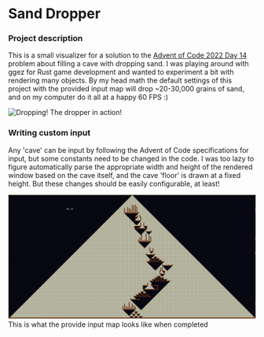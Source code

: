 # Sand Dropper

### Project description
This is a small visualizer for a solution to the [Advent of Code 2022 Day 14](https://adventofcode.com/2022/day/14) problem about filling a cave with dropping sand.
I was playing around with ggez for Rust game development and wanted to experiment a bit with rendering many objects.
By my head math the default settings of this project with the provided input map will drop ~20-30,000 grains of sand, and on my computer do it all at a happy 60 FPS :)

![Dropping!](/dropping.gif)
The dropper in action!

### Writing custom input
Any 'cave' can be input by following the Advent of Code specifications for input, but some constants need to be changed in the code. 
I was too lazy to figure automatically parse the appropriate width and height of the rendered window based on the cave itself, and the cave 'floor' is drawn at a fixed height.
But these changes should be easily configurable, at least!

![The end of a sand drop](/Fully_dropped.png)
This is what the provide input map looks like when completed
